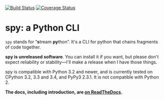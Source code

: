 [![Build Status](https://travis-ci.org/edk0/spy.svg?branch=master)](https://travis-ci.org/edk0/spy) [![Coverage Status](https://img.shields.io/coveralls/edk0/spy.svg)](https://coveralls.io/r/edk0/spy?branch=master)

# spy: a Python CLI

`spy` stands for “<b>s</b>tream <b>py</b>thon”. It's a CLI for python that chains
fragments of code together.

**spy is unreleased software**. You can install it if you want, but please
don't expect reliability or stability—I'll make a release when I have those
things.

spy is compatible with Python 3.2 and newer, and is currently tested on
CPython 3.2, 3.3 and 3.4, and PyPy3 2.3.1. It is not compatible with Python 2.

**The docs, including introduction, are
[on ReadTheDocs](https://spy.readthedocs.org/en/latest/).**
